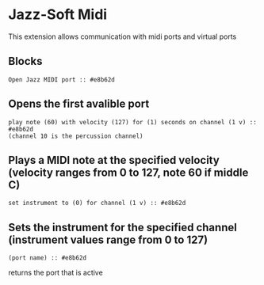 # Jazz-Soft Midi

This extension allows communication with midi ports and virtual ports

## Blocks

```scratch
Open Jazz MIDI port :: #e8b62d
```
Opens the first avalible port
---
```scratch
play note (60) with velocity (127) for (1) seconds on channel (1 v) :: #e8b62d
(channel 10 is the percussion channel)
```
Plays a MIDI note at the specified velocity
(velocity ranges from 0 to 127, note 60 if middle C)
---
```scratch
set instrument to (0) for channel (1 v) :: #e8b62d
```
Sets the instrument for the specified channel
(instrument values range from 0 to 127)
---
```scratch
(port name) :: #e8b62d
```
returns the port that is active